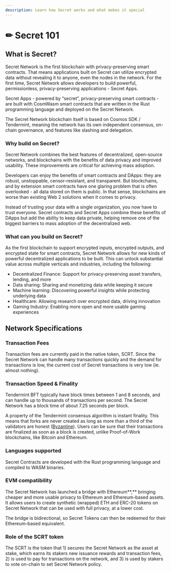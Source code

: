 ```yaml
---
description: Learn how Secret works and what makes it special
---
```


# ✏ Secret 101

## **What is Secret?**

Secret Network is the first blockchain with privacy-preserving smart contracts. That means applications built on Secret can utilize encrypted data without revealing it to anyone, even the nodes in the network. For the first time, Secret Network allows developers to build powerful, permissionless, privacy-preserving applications - Secret Apps.

Secret Apps - powered by “secret”, privacy-preserving smart contracts - are built with CosmWasm smart contracts that are written in the Rust programming language and deployed on the Secret Network.

The Secret Network blockchain itself is based on Cosmos SDK / Tendermint, meaning the network has its own independent consensus, on-chain governance, and features like slashing and delegation. 

### **Why build on Secret?**

 Secret Network combines the best features of decentralized, open-source networks, and blockchains with the benefits of data privacy and improved usability. These improvements are critical for achieving mass adoption. 

Developers can enjoy the benefits of smart contracts and DApps: they are robust, unstoppable, censor-resistant, and transparent. But blockchains, and by extension smart contracts have one glaring problem that is often overlooked - all data stored on them is public. In that sense, blockchains are worse than existing Web 2 solutions when it comes to privacy. 

Instead of trusting your data with a single organization, you now have to trust everyone. Secret contracts and Secret Apps combine these benefits of DApps but add the ability to keep data private, helping remove one of the biggest barriers to mass adoption of the decentralized web. 

### **What can you build on Secret?**

As the first blockchain to support encrypted inputs, encrypted outputs, and encrypted state for smart contracts, Secret Network allows for new kinds of powerful decentralized applications to be built. This can unlock substantial value across multiple verticals and industries, including the following:

* Decentralized Finance: Support for privacy-preserving asset transfers, lending, and more
* Data sharing: Sharing and monetizing data while keeping it secure
* Machine learning: Discovering powerful insights while protecting underlying data
* Healthcare: Allowing research over encrypted data, driving innovation
* Gaming Industry: Enabling more open and more usable gaming experiences

## **Network Specifications**

### **Transaction Fees**

Transaction fees are currently paid in the native token, SCRT. Since the Secret Network can handle many transactions quickly and the demand for transactions is low, the current cost of Secret transactions is very low \(ie. almost nothing\).

### **Transaction Speed & Finality**

Tendermint BFT typically have block times between 1 and 8 seconds, and can handle up to thousands of transactions per second. The Secret Network has a block time of about 7.25 seconds per block.   
  
A property of the Tendermint consensus algorithm is instant finality. This means that forks are never created as long as more than a third of the validators are honest \([Byzantine](https://en.wikipedia.org/wiki/Byzantine_fault)\). Users can be sure that their transactions are finalized as soon as a block is created, unlike Proof-of-Work blockchains, like Bitcoin and Ethereum.

### **Languages supported**

 Secret Contracts are developed with the Rust programming language and compiled to WASM binaries.

### **EVM compatibility**

The Secret Network has launched a bridge with Ethereum**,** bringing cheaper and more usable privacy to Ethereum and Ethereum-based assets. It allows users to create synthetic \(wrapped\) ETH and ERC-20 tokens on Secret Network that can be used with full privacy, at a lower cost.

The bridge is bidirectional, so Secret Tokens can then be redeemed for their Ethereum-based equivalent.

### **Role of the SCRT token**

The SCRT is the token that 1\) secures the Secret Network as the asset at stake, which earns its stakers new issuance rewards and transaction fees, 2\) is used to pay for transactions on the network, and 3\) is used by stakers to vote on-chain to set Secret Network policy.

